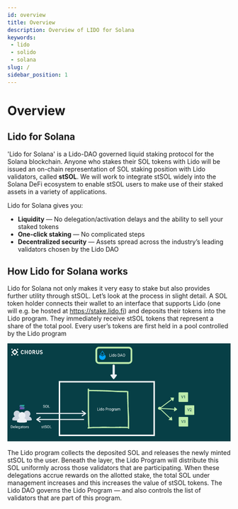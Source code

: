 ```yaml
---
id: overview
title: Overview
description: Overview of LIDO for Solana
keywords:
 - lido
 - solido
 - solana
slug: /
sidebar_position: 1
---
```


# Overview

## Lido for Solana

'Lido for Solana' is a Lido-DAO governed liquid staking protocol for the Solana blockchain. Anyone who stakes their SOL tokens with Lido will be issued an on-chain representation of SOL staking position with Lido validators, called **stSOL**. We will work to integrate stSOL widely into the Solana DeFi ecosystem to enable stSOL users to make use of their staked assets in a variety of applications.

Lido for Solana gives you:
- **Liquidity** — No delegation/activation delays and the ability to sell your staked tokens
- **One-click staking** — No complicated steps
- **Decentralized security** — Assets spread across the industry’s leading validators chosen by the Lido DAO

## How Lido for Solana works
Lido for Solana not only makes it very easy to stake but also provides further utility through stSOL. Let’s look at the process in slight detail. A SOL token holder connects their wallet to an interface that supports Lido (one will e.g. be hosted at https://stake.lido.fi) and deposits their tokens into the Lido program. They immediately receive stSOL tokens that represent a share of the total pool. Every user’s tokens are first held in a pool controlled by the Lido program

![How Lido for Solana works](./howlidoforsolanaworks.png)

The Lido program collects the deposited SOL and releases the newly minted stSOL to the user. Beneath the layer, the Lido Program will  distribute this SOL uniformly across those validators that are participating. When these delegations accrue rewards on the allotted stake, the total SOL under management increases and this increases the value of stSOL tokens. The Lido DAO governs the Lido Program — and also controls the list of validators that are part of this program.

